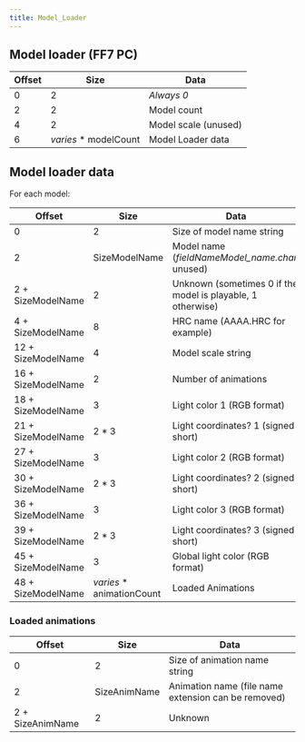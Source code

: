 ```yaml
---
title: Model_Loader
---
```


## Model loader (FF7 PC)

| Offset | Size                   | Data                 |
|--------|------------------------|----------------------|
| 0      | 2                      | *Always 0*           |
| 2      | 2                      | Model count          |
| 4      | 2                      | Model scale (unused) |
| 6      | *varies* \* modelCount | Model Loader data    |

## Model loader data

For each model:

| Offset | Size | Data |
|----|----|----|
| 0 | 2 | Size of model name string |
| 2 | SizeModelName | Model name (*fieldNameModel_name.char*, unused) |
| 2 + SizeModelName | 2 | Unknown (sometimes 0 if the model is playable, 1 otherwise) |
| 4 + SizeModelName | 8 | HRC name (AAAA.HRC for example) |
| 12 + SizeModelName | 4 | Model scale string |
| 16 + SizeModelName | 2 | Number of animations |
| 18 + SizeModelName | 3 | Light color 1 (RGB format) |
| 21 + SizeModelName | 2 \* 3 | Light coordinates? 1 (signed short) |
| 27 + SizeModelName | 3 | Light color 2 (RGB format) |
| 30 + SizeModelName | 2 \* 3 | Light coordinates? 2 (signed short) |
| 36 + SizeModelName | 3 | Light color 3 (RGB format) |
| 39 + SizeModelName | 2 \* 3 | Light coordinates? 3 (signed short) |
| 45 + SizeModelName | 3 | Global light color (RGB format) |
| 48 + SizeModelName | *varies* \* animationCount | Loaded Animations |

### Loaded animations

| Offset | Size | Data |
|----|----|----|
| 0 | 2 | Size of animation name string |
| 2 | SizeAnimName | Animation name (file name extension can be removed) |
| 2 + SizeAnimName | 2 | Unknown |
